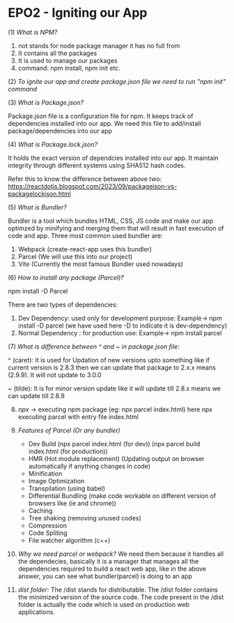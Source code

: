 # EPO2 - Igniting our App

(1) *What is NPM?* 

1. not stands for node package manager it has no full from
2. It contains all the packages
3. It is used to manage our packages
4. command: npm install, npm init etc.

(2) *To ignite our app and create package.json file we need to run "npm init" command*

(3) *What is Package.json?*

Package.json file is a configuration file for npm. It keeps track of dependencies installed into our app.
We need this file to add/install package/dependencies into our app


(4) *What is Package.lock.json?*

It holds the exact version of dependcies installed into our app.
It maintain integrity through different systems using SHA512 hash codes.

Refer this to know the difference between above two: https://reactdotjs.blogspot.com/2023/09/packagejson-vs-packagelockjson.html



(5) *What is Bundler?*

Bundler is a tool which bundles HTML, CSS, JS code and make our app optimzed by minifying and merging them that will result in fast execution of code and app.
Three most common used bundler are:

1. Webpack (create-react-app uses this bundler)
2. Parcel (We will use this into our project)
3. Vite (Currently the most famous Bundler used nowadays)


(6) *How to install any package (Parcel)?*

npm install -D Parcel

There are two types of dependencies:
1. Dev Dependency: used only for development purpose: Example-> npm install -D parcel (we have used here -D to indicate it is dev-dependency)
2. Normal Dependency : for production use: Example-> npm install parcel


(7) *What is difference between ^ and ~ in package.json file:*

^ (caret): It is used for Updation of new versions upto something like if current version is 2.8.3 then we can update that package to 2.x.x means (2.9.9). It will not update to 3.0.0

~ (tilde): It is for minor version update like it will update till 2.8.x means we can update till 2.8.9


8) *npx* -> executing npm package (eg: npx parcel index.html) here npx executing parcel with entry file index.html

9) *Features of Parcel (Or any bundler)*
    - Dev Build (npx parcel index.html (for dev)) (npx parcel build index.html (for production))
    - HMR (Hot module replacement) (Updating output on browser automatically if anything changes in code)
    - Minification
    - Image Optimization
    - Transpilation (using babel)
    - Differential Bundling (make code workable on different version of browsers like (ie and chrome))
    - Caching
    - Tree shaking (removing unused codes)
    - Compression
    - Code Spliting
    - File watcher algorithm (c++)

10) *Why we need parcel or webpack?*
    We need them because it handles all the dependecies, basically it is a manager that manages all the dependencies required to build a react web app,
    like in the above answer, you can see what bundler(parcel) is doing to an app

11) *dist folder:*
    The /dist stands for distributable.
    The /dist folder contains the minimized version of the source code.
    The code present in the /dist folder is actually the code which is used on production web applications.
